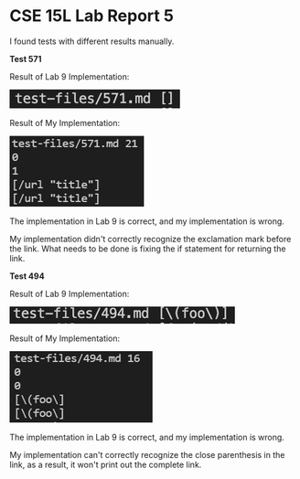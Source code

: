 # CSE 15L Lab Report 5

I found tests with different results manually. 

**Test 571**

Result of Lab 9 Implementation:

![Image](Lab_9_Result_1.PNG)

Result of My Implementation:

![Image](My_Result_1.PNG)

The implementation in Lab 9 is correct, and my implementation is wrong.

My implementation didn't correctly recognize the exclamation mark before the link. What needs to be done is fixing the if statement for returning the link.

**Test 494**

Result of Lab 9 Implementation:

![Image](Lab_9_Result_3.jpg)

Result of My Implementation:

![Image](My_Result_2.PNG)

The implementation in Lab 9 is correct, and my implementation is wrong.

My implementation can't correctly recognize the close parenthesis in the link, as a result, it won't print out the complete link.

